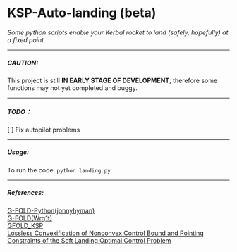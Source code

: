 # KSP-Auto-landing (beta)
*Some python scripts enable your Kerbal rocket to land (safely, hopefully) at a fixed point*

---

##### CAUTION: 
This project is still **IN EARLY STAGE OF DEVELOPMENT**, therefore some functions may not yet completed and buggy.

---

##### TODO：
[ ] Fix autopilot problems  

---

##### Usage:
To run the code:
`python landing.py`

---

##### References:
[G-FOLD-Python(jonnyhyman)](https://github.com/jonnyhyman/G-FOLD-Python)  
[G-FOLD(Wrg1t)](https://github.com/Wrg1t/G-FOLD)  
[GFOLD_KSP](https://github.com/xdedss/GFOLD_KSP)  
[Lossless Convexification of Nonconvex Control Bound and Pointing Constraints of the Soft Landing Optimal Control Problem](http://www.larsblackmore.com/iee_tcst13.pdf)
